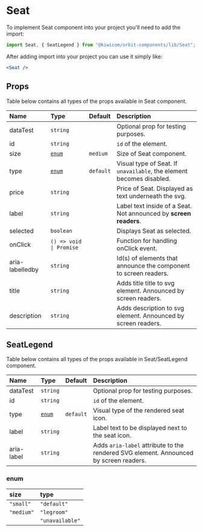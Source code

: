 # Seat

To implement Seat component into your project you'll need to add the import:

```jsx
import Seat, { SeatLegend } from "@kiwicom/orbit-components/lib/Seat";
```

After adding import into your project you can use it simply like:

```jsx
<Seat />
```

## Props

Table below contains all types of the props available in Seat component.

| Name            | Type                    | Default   | Description                                                          |
| :-------------- | :---------------------- | :-------- | :------------------------------------------------------------------- |
| dataTest        | `string`                |           | Optional prop for testing purposes.                                  |
| id              | `string`                |           | `id` of the element.                                                 |
| size            | [`enum`](#modal-enum)   | `medium`  | Size of Seat component.                                              |
| type            | [`enum`](#modal-enum)   | `default` | Visual type of Seat. If `unavailable`, the element becomes disabled. |
| price           | `string`                |           | Price of Seat. Displayed as text underneath the svg.                 |
| label           | `string`                |           | Label text inside of a Seat. Not announced by **screen readers**.    |
| selected        | `boolean`               |           | Displays Seat as selected.                                           |
| onClick         | `() => void \| Promise` |           | Function for handling onClick event.                                 |
| aria-labelledby | `string`                |           | Id(s) of elements that announce the component to screen readers.     |
| title           | `string`                |           | Adds title title to svg element. Announced by screen readers.        |
| description     | `string`                |           | Adds description to svg element. Announced by screen readers.        |

## SeatLegend

Table below contains all types of the props available in Seat/SeatLegend component.

| Name       | Type                  | Default   | Description                                                                           |
| :--------- | :-------------------- | :-------- | :------------------------------------------------------------------------------------ |
| dataTest   | `string`              |           | Optional prop for testing purposes.                                                   |
| id         | `string`              |           | `id` of the element.                                                                  |
| type       | [`enum`](#modal-enum) | `default` | Visual type of the rendered seat icon.                                                |
| label      | `string`              |           | Label text to be displayed next to the seat icon.                                     |
| aria-label | `string`              |           | Adds `aria-label` attribute to the rendered SVG element. Announced by screen readers. |

### enum

| size       | type            |
| :--------- | :-------------- |
| `"small"`  | `"default"`     |
| `"medium"` | `"legroom"`     |
|            | `"unavailable"` |
